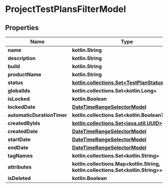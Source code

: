 
# ProjectTestPlansFilterModel

## Properties
| Name | Type | Description | Notes |
| ------------ | ------------- | ------------- | ------------- |
| **name** | **kotlin.String** |  |  [optional] |
| **description** | **kotlin.String** |  |  [optional] |
| **build** | **kotlin.String** |  |  [optional] |
| **productName** | **kotlin.String** |  |  [optional] |
| **status** | [**kotlin.collections.Set&lt;TestPlanStatusModel&gt;**](TestPlanStatusModel.md) |  |  [optional] |
| **globalIds** | **kotlin.collections.Set&lt;kotlin.Long&gt;** |  |  [optional] |
| **isLocked** | **kotlin.Boolean** |  |  [optional] |
| **lockedDate** | [**DateTimeRangeSelectorModel**](DateTimeRangeSelectorModel.md) |  |  [optional] |
| **automaticDurationTimer** | **kotlin.collections.Set&lt;kotlin.Boolean?&gt;** |  |  [optional] |
| **createdByIds** | [**kotlin.collections.Set&lt;java.util.UUID&gt;**](java.util.UUID.md) |  |  [optional] |
| **createdDate** | [**DateTimeRangeSelectorModel**](DateTimeRangeSelectorModel.md) |  |  [optional] |
| **startDate** | [**DateTimeRangeSelectorModel**](DateTimeRangeSelectorModel.md) |  |  [optional] |
| **endDate** | [**DateTimeRangeSelectorModel**](DateTimeRangeSelectorModel.md) |  |  [optional] |
| **tagNames** | **kotlin.collections.Set&lt;kotlin.String&gt;** |  |  [optional] |
| **attributes** | **kotlin.collections.Map&lt;kotlin.String, kotlin.collections.Set&lt;kotlin.String&gt;&gt;** |  |  [optional] |
| **isDeleted** | **kotlin.Boolean** |  |  [optional] |



